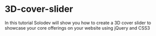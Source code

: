 # 3D-cover-slider
In this tutorial Solodev will show you how to create a 3D cover slider to showcase your core offerings on your website using jQuery and CSS3
